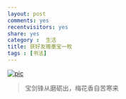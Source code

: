 ```yaml
---
layout: post
comments: yes
recentvisitors: yes
share: yes
category :  生活
title: 获好友赠墨宝一枚
tags : [书法]
---
```


<a class="fancybox" rel="gallary1" href="http://i.imgur.com/Ew8QS2P.jpg" title="pic"><img src="http://i.imgur.com/Ew8QS2P.jpg" alt="pic"/></a>

> 宝剑锋从磨砺出，梅花香自苦寒来
